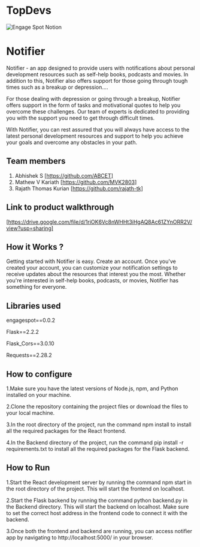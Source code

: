 # TopDevs
![Engage Spot Notion](https://user-images.githubusercontent.com/64391274/230778611-64589571-eaaa-4677-b115-7626978dd856.png)
# Notifier
Notifier - an app designed to provide users with notifications about personal development resources such as self-help books, podcasts and movies. In addition to this, Notifier also offers support for those going through tough times such as a breakup or depression....

For those dealing with depression or going through a breakup, Notifier offers support in the form of tasks and motivational quotes to help you overcome these challenges. Our team of experts is dedicated to providing you with the support you need to get through difficult times.

With Notifier, you can rest assured that you will always have access to the latest personal development resources and support to help you achieve your goals and overcome any obstacles in your path.
## Team members
1. Abhishek S [https://github.com/ABCET]
1. Mathew V Kariath [https://github.com/MVK2803]
2.  Rajath Thomas Kurian [https://github.com/rajath-tk]
## Link to product walkthrough
[https://drive.google.com/file/d/1riOK6Vc8nWHHt3iHgAQ8Ac61ZYnORR2V/view?usp=sharing]
## How it Works ?
Getting started with Notifier is easy. Create an account. Once you've created your account, you can customize your notification settings to receive updates about the resources that interest you the most. Whether you're interested in self-help books, podcasts, or movies, Notifier has something for everyone.
## Libraries used
engagespot==0.0.2

Flask==2.2.2

Flask_Cors==3.0.10

Requests==2.28.2

## How to configure
1.Make sure you have the latest versions of Node.js, npm, and Python installed on your machine.

2.Clone the repository containing the project files or download the files to your local machine.

3.In the root directory of the project, run the command npm install to install all the required packages for the React frontend.

4.In the Backend directory of the project, run the command pip install -r requirements.txt to install all the required packages for the Flask backend.

## How to Run
1.Start the React development server by running the command npm start in the root directory of the project. This will start the frontend on localhost.

2.Start the Flask backend by running the command python backend.py in the Backend directory. This will start the backend on localhost. Make sure to set the correct host address in the frontend code to connect it with the backend.

3.Once both the frontend and backend are running, you can access notifier app by navigating to http://localhost:5000/ in your browser.
